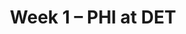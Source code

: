 ---
layout: game
title: Week 1 – PHI at DET
season: 2022
game_id: 2022_01_PHI_DET
away_team: PHI
home_team: DET
---